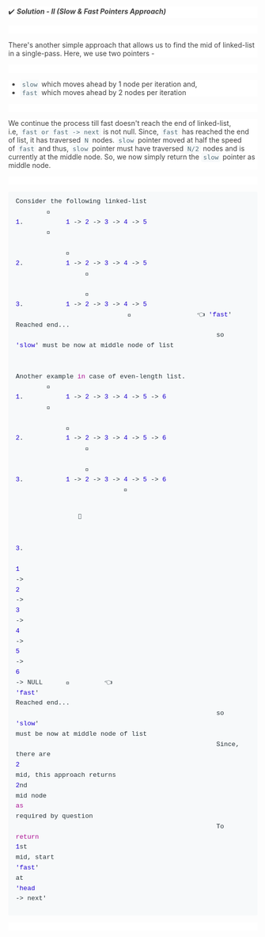 <p style='box-sizing: border-box; font-size: 14px; font-weight: 400; margin-top: 0px; margin-bottom: 1em; color: rgb(66, 66, 66); font-family: -apple-system, BlinkMacSystemFont, "Segoe UI", "PingFang SC", "Hiragino Sans GB", "Microsoft YaHei", "Helvetica Neue", Helvetica, Arial, sans-serif, "Apple Color Emoji", "Segoe UI Emoji", "Segoe UI Symbol"; font-style: normal; font-variant-ligatures: normal; font-variant-caps: normal; letter-spacing: normal; orphans: 2; text-align: start; text-indent: 0px; text-transform: none; white-space: normal; widows: 2; word-spacing: 0px; -webkit-text-stroke-width: 0px; background-color: rgb(255, 255, 255); text-decoration-thickness: initial; text-decoration-style: initial; text-decoration-color: initial;'>✔️&nbsp;<em style="box-sizing: border-box;"><strong style="box-sizing: border-box; font-weight: bolder;">Solution - II (Slow &amp; Fast Pointers Approach)</strong></em></p>
<p style='box-sizing: border-box; font-size: 14px; font-weight: 400; margin-top: 0px; margin-bottom: 1em; color: rgb(66, 66, 66); font-family: -apple-system, BlinkMacSystemFont, "Segoe UI", "PingFang SC", "Hiragino Sans GB", "Microsoft YaHei", "Helvetica Neue", Helvetica, Arial, sans-serif, "Apple Color Emoji", "Segoe UI Emoji", "Segoe UI Symbol"; font-style: normal; font-variant-ligatures: normal; font-variant-caps: normal; letter-spacing: normal; orphans: 2; text-align: start; text-indent: 0px; text-transform: none; white-space: normal; widows: 2; word-spacing: 0px; -webkit-text-stroke-width: 0px; background-color: rgb(255, 255, 255); text-decoration-thickness: initial; text-decoration-style: initial; text-decoration-color: initial;'><br></p>
<p style='box-sizing: border-box; font-size: 14px; font-weight: 400; margin-top: 0px; margin-bottom: 1em; color: rgb(66, 66, 66); font-family: -apple-system, BlinkMacSystemFont, "Segoe UI", "PingFang SC", "Hiragino Sans GB", "Microsoft YaHei", "Helvetica Neue", Helvetica, Arial, sans-serif, "Apple Color Emoji", "Segoe UI Emoji", "Segoe UI Symbol"; font-style: normal; font-variant-ligatures: normal; font-variant-caps: normal; letter-spacing: normal; orphans: 2; text-align: start; text-indent: 0px; text-transform: none; white-space: normal; widows: 2; word-spacing: 0px; -webkit-text-stroke-width: 0px; background-color: rgb(255, 255, 255); text-decoration-thickness: initial; text-decoration-style: initial; text-decoration-color: initial;'>There&apos;s another simple approach that allows us to find the mid of linked-list in a single-pass. Here, we use two pointers -</p>
<p style='box-sizing: border-box; font-size: 14px; font-weight: 400; margin-top: 0px; margin-bottom: 1em; color: rgb(66, 66, 66); font-family: -apple-system, BlinkMacSystemFont, "Segoe UI", "PingFang SC", "Hiragino Sans GB", "Microsoft YaHei", "Helvetica Neue", Helvetica, Arial, sans-serif, "Apple Color Emoji", "Segoe UI Emoji", "Segoe UI Symbol"; font-style: normal; font-variant-ligatures: normal; font-variant-caps: normal; letter-spacing: normal; orphans: 2; text-align: start; text-indent: 0px; text-transform: none; white-space: normal; widows: 2; word-spacing: 0px; -webkit-text-stroke-width: 0px; background-color: rgb(255, 255, 255); text-decoration-thickness: initial; text-decoration-style: initial; text-decoration-color: initial;'><br></p>
<ul style='box-sizing: border-box; margin-top: 0px; margin-bottom: 1em; color: rgb(66, 66, 66); font-family: -apple-system, BlinkMacSystemFont, "Segoe UI", "PingFang SC", "Hiragino Sans GB", "Microsoft YaHei", "Helvetica Neue", Helvetica, Arial, sans-serif, "Apple Color Emoji", "Segoe UI Emoji", "Segoe UI Symbol"; font-size: 14px; font-style: normal; font-variant-ligatures: normal; font-variant-caps: normal; font-weight: 400; letter-spacing: normal; orphans: 2; text-align: start; text-indent: 0px; text-transform: none; white-space: normal; widows: 2; word-spacing: 0px; -webkit-text-stroke-width: 0px; background-color: rgb(255, 255, 255); text-decoration-thickness: initial; text-decoration-style: initial; text-decoration-color: initial;'>
    <li style="box-sizing: border-box;"><code style="box-sizing: border-box; font-family: monospace; font-size: 13px; color: rgb(84, 110, 122); background-color: rgb(247, 249, 250); padding: 2px 4px; border-radius: 3px;">slow</code> which moves ahead by 1 node per iteration and,</li>
    <li style="box-sizing: border-box;"><code style="box-sizing: border-box; font-family: monospace; font-size: 13px; color: rgb(84, 110, 122); background-color: rgb(247, 249, 250); padding: 2px 4px; border-radius: 3px;">fast</code> which moves ahead by 2 nodes per iteration</li>
</ul>
<p style='box-sizing: border-box; font-size: 14px; font-weight: 400; margin-top: 0px; margin-bottom: 1em; color: rgb(66, 66, 66); font-family: -apple-system, BlinkMacSystemFont, "Segoe UI", "PingFang SC", "Hiragino Sans GB", "Microsoft YaHei", "Helvetica Neue", Helvetica, Arial, sans-serif, "Apple Color Emoji", "Segoe UI Emoji", "Segoe UI Symbol"; font-style: normal; font-variant-ligatures: normal; font-variant-caps: normal; letter-spacing: normal; orphans: 2; text-align: start; text-indent: 0px; text-transform: none; white-space: normal; widows: 2; word-spacing: 0px; -webkit-text-stroke-width: 0px; background-color: rgb(255, 255, 255); text-decoration-thickness: initial; text-decoration-style: initial; text-decoration-color: initial;'><br></p>
<p style='box-sizing: border-box; font-size: 14px; font-weight: 400; margin-top: 0px; margin-bottom: 1em; color: rgb(66, 66, 66); font-family: -apple-system, BlinkMacSystemFont, "Segoe UI", "PingFang SC", "Hiragino Sans GB", "Microsoft YaHei", "Helvetica Neue", Helvetica, Arial, sans-serif, "Apple Color Emoji", "Segoe UI Emoji", "Segoe UI Symbol"; font-style: normal; font-variant-ligatures: normal; font-variant-caps: normal; letter-spacing: normal; orphans: 2; text-align: start; text-indent: 0px; text-transform: none; white-space: normal; widows: 2; word-spacing: 0px; -webkit-text-stroke-width: 0px; background-color: rgb(255, 255, 255); text-decoration-thickness: initial; text-decoration-style: initial; text-decoration-color: initial;'>We continue the process till fast doesn&apos;t reach the end of linked-list, i.e,&nbsp;<code style="box-sizing: border-box; font-family: monospace; font-size: 13px; color: rgb(84, 110, 122); background-color: rgb(247, 249, 250); padding: 2px 4px; border-radius: 3px;">fast or fast -&gt; next</code> is not null. Since,&nbsp;<code style="box-sizing: border-box; font-family: monospace; font-size: 13px; color: rgb(84, 110, 122); background-color: rgb(247, 249, 250); padding: 2px 4px; border-radius: 3px;">fast</code> has reached the end of list, it has traversed&nbsp;<code style="box-sizing: border-box; font-family: monospace; font-size: 13px; color: rgb(84, 110, 122); background-color: rgb(247, 249, 250); padding: 2px 4px; border-radius: 3px;">N</code> nodes.&nbsp;<code style="box-sizing: border-box; font-family: monospace; font-size: 13px; color: rgb(84, 110, 122); background-color: rgb(247, 249, 250); padding: 2px 4px; border-radius: 3px;">slow</code> pointer moved at half the speed of&nbsp;<code style="box-sizing: border-box; font-family: monospace; font-size: 13px; color: rgb(84, 110, 122); background-color: rgb(247, 249, 250); padding: 2px 4px; border-radius: 3px;">fast</code> and thus,&nbsp;<code style="box-sizing: border-box; font-family: monospace; font-size: 13px; color: rgb(84, 110, 122); background-color: rgb(247, 249, 250); padding: 2px 4px; border-radius: 3px;">slow</code> pointer must have traversed&nbsp;<code style="box-sizing: border-box; font-family: monospace; font-size: 13px; color: rgb(84, 110, 122); background-color: rgb(247, 249, 250); padding: 2px 4px; border-radius: 3px;">N/2</code> nodes and is currently at the middle node. So, we now simply return the&nbsp;<code style="box-sizing: border-box; font-family: monospace; font-size: 13px; color: rgb(84, 110, 122); background-color: rgb(247, 249, 250); padding: 2px 4px; border-radius: 3px;">slow</code> pointer as middle node.</p>
<p style='box-sizing: border-box; font-size: 14px; font-weight: 400; margin-top: 0px; margin-bottom: 1em; color: rgb(66, 66, 66); font-family: -apple-system, BlinkMacSystemFont, "Segoe UI", "PingFang SC", "Hiragino Sans GB", "Microsoft YaHei", "Helvetica Neue", Helvetica, Arial, sans-serif, "Apple Color Emoji", "Segoe UI Emoji", "Segoe UI Symbol"; font-style: normal; font-variant-ligatures: normal; font-variant-caps: normal; letter-spacing: normal; orphans: 2; text-align: start; text-indent: 0px; text-transform: none; white-space: normal; widows: 2; word-spacing: 0px; -webkit-text-stroke-width: 0px; background-color: rgb(255, 255, 255); text-decoration-thickness: initial; text-decoration-style: initial; text-decoration-color: initial;'><br></p>
<pre style='box-sizing: border-box; font-family: SFMono-Regular, Consolas, "Liberation Mono", Menlo, Courier, monospace; font-size: 13px; margin-top: 0px; margin-bottom: 1em; overflow: auto; background: rgb(247, 249, 250); padding: 10px 15px; color: rgb(38, 50, 56); line-height: 1.6; border-radius: 3px; font-style: normal; font-variant-ligatures: normal; font-variant-caps: normal; font-weight: 400; letter-spacing: normal; orphans: 2; text-align: start; text-indent: 0px; text-transform: none; widows: 2; word-spacing: 0px; -webkit-text-stroke-width: 0px; text-decoration-thickness: initial; text-decoration-style: initial; text-decoration-color: initial;'><code style='box-sizing: border-box; font-family: SFMono-Regular, Consolas, "Liberation Mono", Menlo, Courier, monospace; font-size: 13px; color: inherit; background-color: transparent; padding: 0px; border-radius: 3px; tab-size: 4;'>Consider the following linked-list
        🐌 
<span class="hljs-number" style="box-sizing: border-box; color: rgb(28, 0, 207);">1</span>.           <span class="hljs-number" style="box-sizing: border-box; color: rgb(28, 0, 207);">1</span> -&gt; <span class="hljs-number" style="box-sizing: border-box; color: rgb(28, 0, 207);">2</span> -&gt; <span class="hljs-number" style="box-sizing: border-box; color: rgb(28, 0, 207);">3</span> -&gt; <span class="hljs-number" style="box-sizing: border-box; color: rgb(28, 0, 207);">4</span> -&gt; <span class="hljs-number" style="box-sizing: border-box; color: rgb(28, 0, 207);">5</span>
        🐇 
        
             🐌 
<span class="hljs-number" style="box-sizing: border-box; color: rgb(28, 0, 207);">2</span>.           <span class="hljs-number" style="box-sizing: border-box; color: rgb(28, 0, 207);">1</span> -&gt; <span class="hljs-number" style="box-sizing: border-box; color: rgb(28, 0, 207);">2</span> -&gt; <span class="hljs-number" style="box-sizing: border-box; color: rgb(28, 0, 207);">3</span> -&gt; <span class="hljs-number" style="box-sizing: border-box; color: rgb(28, 0, 207);">4</span> -&gt; <span class="hljs-number" style="box-sizing: border-box; color: rgb(28, 0, 207);">5</span>
                  🐇     
                  
                  🐌 
<span class="hljs-number" style="box-sizing: border-box; color: rgb(28, 0, 207);">3</span>.           <span class="hljs-number" style="box-sizing: border-box; color: rgb(28, 0, 207);">1</span> -&gt; <span class="hljs-number" style="box-sizing: border-box; color: rgb(28, 0, 207);">2</span> -&gt; <span class="hljs-number" style="box-sizing: border-box; color: rgb(28, 0, 207);">3</span> -&gt; <span class="hljs-number" style="box-sizing: border-box; color: rgb(28, 0, 207);">4</span> -&gt; <span class="hljs-number" style="box-sizing: border-box; color: rgb(28, 0, 207);">5</span>
                             🐇                 👈 <span class="hljs-symbol" style="box-sizing: border-box; color: rgb(28, 0, 207);">&apos;fast</span>&apos; Reached end...
                                                    so <span class="hljs-symbol" style="box-sizing: border-box; color: rgb(28, 0, 207);">&apos;slow</span>&apos; must be now at middle node of list
                             
                             
Another example <span class="hljs-keyword" style="box-sizing: border-box; color: rgb(170, 13, 145);">in</span> case of even-length list.
        🐌 
<span class="hljs-number" style="box-sizing: border-box; color: rgb(28, 0, 207);">1</span>.           <span class="hljs-number" style="box-sizing: border-box; color: rgb(28, 0, 207);">1</span> -&gt; <span class="hljs-number" style="box-sizing: border-box; color: rgb(28, 0, 207);">2</span> -&gt; <span class="hljs-number" style="box-sizing: border-box; color: rgb(28, 0, 207);">3</span> -&gt; <span class="hljs-number" style="box-sizing: border-box; color: rgb(28, 0, 207);">4</span> -&gt; <span class="hljs-number" style="box-sizing: border-box; color: rgb(28, 0, 207);">5</span> -&gt; <span class="hljs-number" style="box-sizing: border-box; color: rgb(28, 0, 207);">6</span>
        🐇 
        
             🐌 
<span class="hljs-number" style="box-sizing: border-box; color: rgb(28, 0, 207);">2</span>.           <span class="hljs-number" style="box-sizing: border-box; color: rgb(28, 0, 207);">1</span> -&gt; <span class="hljs-number" style="box-sizing: border-box; color: rgb(28, 0, 207);">2</span> -&gt; <span class="hljs-number" style="box-sizing: border-box; color: rgb(28, 0, 207);">3</span> -&gt; <span class="hljs-number" style="box-sizing: border-box; color: rgb(28, 0, 207);">4</span> -&gt; <span class="hljs-number" style="box-sizing: border-box; color: rgb(28, 0, 207);">5</span> -&gt; <span class="hljs-number" style="box-sizing: border-box; color: rgb(28, 0, 207);">6</span>
                  🐇  
        
                  🐌 
<span class="hljs-number" style="box-sizing: border-box; color: rgb(28, 0, 207);">3</span>.           <span class="hljs-number" style="box-sizing: border-box; color: rgb(28, 0, 207);">1</span> -&gt; <span class="hljs-number" style="box-sizing: border-box; color: rgb(28, 0, 207);">2</span> -&gt; <span class="hljs-number" style="box-sizing: border-box; color: rgb(28, 0, 207);">3</span> -&gt; <span class="hljs-number" style="box-sizing: border-box; color: rgb(28, 0, 207);">4</span> -&gt; <span class="hljs-number" style="box-sizing: border-box; color: rgb(28, 0, 207);">5</span> -&gt; <span class="hljs-number" style="box-sizing: border-box; color: rgb(28, 0, 207);">6</span>
                            🐇         

                       🐌 
<span class="hljs-number" style="box-sizing: border-box; color: rgb(28, 0, 207);">3</span>.           <span class="hljs-number" style="box-sizing: border-box; color: rgb(28, 0, 207);">1</span> -&gt; <span class="hljs-number" style="box-sizing: border-box; color: rgb(28, 0, 207);">2</span> -&gt; <span class="hljs-number" style="box-sizing: border-box; color: rgb(28, 0, 207);">3</span> -&gt; <span class="hljs-number" style="box-sizing: border-box; color: rgb(28, 0, 207);">4</span> -&gt; <span class="hljs-number" style="box-sizing: border-box; color: rgb(28, 0, 207);">5</span> -&gt; <span class="hljs-number" style="box-sizing: border-box; color: rgb(28, 0, 207);">6</span> -&gt; NULL
                                       🐇         👈 <span class="hljs-symbol" style="box-sizing: border-box; color: rgb(28, 0, 207);">&apos;fast</span>&apos; Reached end...
                                                    so <span class="hljs-symbol" style="box-sizing: border-box; color: rgb(28, 0, 207);">&apos;slow</span>&apos; must be now at middle node of list
                                                    Since, there are <span class="hljs-number" style="box-sizing: border-box; color: rgb(28, 0, 207);">2</span> mid, this approach returns <span class="hljs-number" style="box-sizing: border-box; color: rgb(28, 0, 207);">2</span>nd mid node <span class="hljs-keyword" style="box-sizing: border-box; color: rgb(170, 13, 145);">as</span> required by question
                                                    To <span class="hljs-keyword" style="box-sizing: border-box; color: rgb(170, 13, 145);">return</span> <span class="hljs-number" style="box-sizing: border-box; color: rgb(28, 0, 207);">1</span>st mid, start <span class="hljs-symbol" style="box-sizing: border-box; color: rgb(28, 0, 207);">&apos;fast</span>&apos; at <span class="hljs-symbol" style="box-sizing: border-box; color: rgb(28, 0, 207);">&apos;head</span> -&gt; next&apos;                                                    
</code></pre>
<p style='box-sizing: border-box; font-size: 14px; font-weight: 400; margin-top: 0px; margin-bottom: 1em; color: rgb(66, 66, 66); font-family: -apple-system, BlinkMacSystemFont, "Segoe UI", "PingFang SC", "Hiragino Sans GB", "Microsoft YaHei", "Helvetica Neue", Helvetica, Arial, sans-serif, "Apple Color Emoji", "Segoe UI Emoji", "Segoe UI Symbol"; font-style: normal; font-variant-ligatures: normal; font-variant-caps: normal; letter-spacing: normal; orphans: 2; text-align: start; text-indent: 0px; text-transform: none; white-space: normal; widows: 2; word-spacing: 0px; -webkit-text-stroke-width: 0px; background-color: rgb(255, 255, 255); text-decoration-thickness: initial; text-decoration-style: initial; text-decoration-color: initial;'><br></p>
